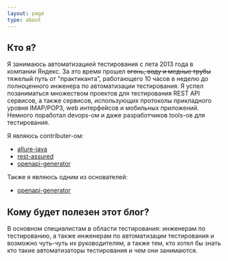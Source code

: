 ```yaml
---
layout: page
type: about
---
```


## Кто я?
Я занимаюсь автоматизацией тестирования с лета 2013 года в компании Яндекс. 
За это время прошел ~~огонь, воду и медные трубы~~ тяжелый путь от "практиканта", работающего 10 часов в неделю до полноценного инженера по автоматизации тестирования. Я успел позаниматься множеством проектов для тестирования REST API сервисов, а также сервисов, использующих протоколы прикладного уровня IMAP/POP3, web интерфейсов и мобильных приложений. 
Немного поработал devops-ом и даже разработчиков tools-ов для тестирования.

Я являюсь contributer-ом:
* [allure-java](https://github.com/allure-framework/allure-java/)
* [rest-assured](https://github.com/rest-assured/rest-assured/)
* [openapi-generator](https://github.com/OpenAPITools/openapi-generator/)

Также я являюсь одним из основателей:
* [openapi-generator](https://github.com/OpenAPITools/openapi-generator/)

## Кому будет полезен этот блог?
В основном специалистам в области тестирования: инженерам по тестированию, а также инженерам по автоматизации тестирования и возможно чуть-чуть их руководителям, а также тем, кто хотел бы знать кто такие автоматизаторы тестирования и чем они занимаются.

